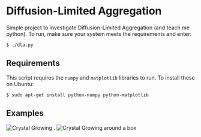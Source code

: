 Diffusion-Limited Aggregation
=============================

Simple project to investigate Diffusion-Limited Aggregation (and teach me python). To run, make sure 
your system meets the requirements and enter:

    $ ./dla.py
    
Requirements
------------

This script requires the `numpy` and `matplotlib` libraries to run. To install these on Ubuntu:

    $ sudo apt-get install python-numpy python-matplotlib
    

Examples
--------

![Crystal Growing](/hemmer/pyDLA/raw/master/img/n20000.png) . 
![Crystal Growing around a box](/hemmer/pyDLA/raw/master/img/n20000.png)